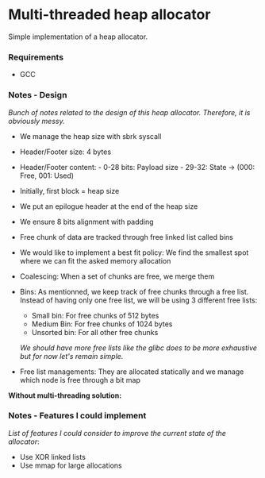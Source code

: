 # Multi-threaded heap allocator

Simple implementation of a heap allocator.

### Requirements
- GCC


### Notes - Design
*Bunch of notes related to the design of this heap allocator. Therefore, it is obviously messy.*

- We manage the heap size with sbrk syscall
- Header/Footer size: 4 bytes
- Header/Footer content: 
      - 0-28 bits: Payload size
      - 29-32: State -> (000: Free, 001: Used)
- Initially, first block = heap size
- We put an epilogue header at the end of the heap size 
- We ensure 8 bits alignment with padding
- Free chunk of data are tracked through free linked list called bins
- We would like to implement a best fit policy: We find the smallest spot where we can fit the asked memory allocation
- Coalescing: When a set of chunks are free, we merge them
- Bins: As mentionned, we keep track of free chunks through a free list. Instead of having only one free list, we will be using 3 different free lists:
    - Small bin: For free chunks of 512 bytes
    - Medium Bin: For free chunks of 1024 bytes
    - Unsorted bin: For all other free chunks
    
  *We should have more free lists like the glibc does to be more exhaustive but for now let's remain simple.*

- Free list managements: They are allocated statically and we manage which node is free through a bit map

**Without multi-threading solution:**


### Notes - Features I could implement
*List of features I could consider to improve the current state of the allocator*:
- Use XOR linked lists
- Use mmap for large allocations